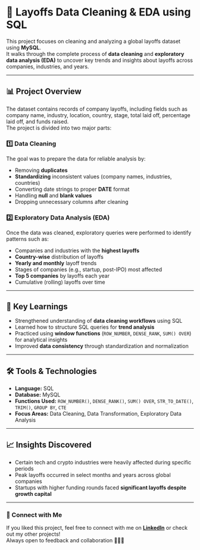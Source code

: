 # 🧹 Layoffs Data Cleaning & EDA using SQL

This project focuses on cleaning and analyzing a global layoffs dataset using **MySQL**.  
It walks through the complete process of **data cleaning** and **exploratory data analysis (EDA)** to uncover key trends and insights about layoffs across companies, industries, and years.

---

## 📊 Project Overview

The dataset contains records of company layoffs, including fields such as company name, industry, location, country, stage, total laid off, percentage laid off, and funds raised.  
The project is divided into two major parts:

### 1️⃣ Data Cleaning
The goal was to prepare the data for reliable analysis by:
- Removing **duplicates**
- **Standardizing** inconsistent values (company names, industries, countries)
- Converting date strings to proper **DATE** format
- Handling **null** and **blank values**
- Dropping unnecessary columns after cleaning

### 2️⃣ Exploratory Data Analysis (EDA)
Once the data was cleaned, exploratory queries were performed to identify patterns such as:
- Companies and industries with the **highest layoffs**
- **Country-wise** distribution of layoffs
- **Yearly and monthly** layoff trends
- Stages of companies (e.g., startup, post-IPO) most affected
- **Top 5 companies** by layoffs each year
- Cumulative (rolling) layoffs over time

---

## 🧠 Key Learnings
- Strengthened understanding of **data cleaning workflows** using SQL  
- Learned how to structure SQL queries for **trend analysis**  
- Practiced using **window functions** (`ROW_NUMBER`, `DENSE_RANK`, `SUM() OVER`) for analytical insights  
- Improved **data consistency** through standardization and normalization  

---

## 🛠️ Tools & Technologies
- **Language:** SQL  
- **Database:** MySQL  
- **Functions Used:** `ROW_NUMBER()`, `DENSE_RANK()`, `SUM() OVER`, `STR_TO_DATE()`, `TRIM()`, `GROUP BY`, `CTE`  
- **Focus Areas:** Data Cleaning, Data Transformation, Exploratory Data Analysis  

---

## 📈 Insights Discovered
- Certain tech and crypto industries were heavily affected during specific periods  
- Peak layoffs occurred in select months and years across global companies  
- Startups with higher funding rounds faced **significant layoffs despite growth capital**  

---

### 🤝 Connect with Me
If you liked this project, feel free to connect with me on **[LinkedIn](https://www.linkedin.com/in/gsthendaarnika/)** or check out my other projects!  
Always open to feedback and collaboration 👩‍💻✨


